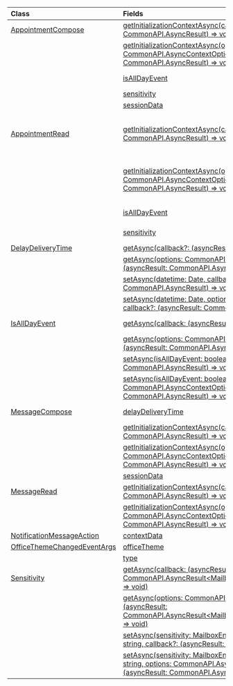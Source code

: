 | Class | Fields | Description |
|:---|:---|:---|
|[AppointmentCompose](/javascript/api/outlook/outlook.appointmentcompose)|[getInitializationContextAsync(callback?: (asyncResult: CommonAPI.AsyncResult<string>) => void)](/javascript/api/outlook/outlook.appointmentcompose#getInitializationContextAsync_callback__asyncResult_)|Gets initialization data passed when the add-in is activated by an actionable message.|
||[getInitializationContextAsync(options: CommonAPI.AsyncContextOptions, callback?: (asyncResult: CommonAPI.AsyncResult<string>) => void)](/javascript/api/outlook/outlook.appointmentcompose#getInitializationContextAsync_options__callback__asyncResult_)|Gets initialization data passed when the add-in is activated by an actionable message.|
||[isAllDayEvent](/javascript/api/outlook/outlook.appointmentcompose#isAllDayEvent)|Gets or sets the {@link Office.IsAllDayEvent} property of an appointment.|
||[sensitivity](/javascript/api/outlook/outlook.appointmentcompose#sensitivity)|Gets or sets the {@link Office.Sensitivity | sensitivity} of an appointment.|
||[sessionData](/javascript/api/outlook/outlook.appointmentcompose#sessionData)|Manages the {@link Office.SessionData | SessionData} of an item in Compose mode.|
|[AppointmentRead](/javascript/api/outlook/outlook.appointmentread)|[getInitializationContextAsync(callback?: (asyncResult: CommonAPI.AsyncResult<string>) => void)](/javascript/api/outlook/outlook.appointmentread#getInitializationContextAsync_callback__asyncResult_)|Gets initialization data passed when the add-in is {@link https://docs.microsoft.com/outlook/actionable-messages/invoke-add-in-from-actionable-message | activated by an actionable message}.|
||[getInitializationContextAsync(options: CommonAPI.AsyncContextOptions, callback?: (asyncResult: CommonAPI.AsyncResult<string>) => void)](/javascript/api/outlook/outlook.appointmentread#getInitializationContextAsync_options__callback__asyncResult_)|Gets initialization data passed when the add-in is {@link https://docs.microsoft.com/outlook/actionable-messages/invoke-add-in-from-actionable-message | activated by an actionable message}.|
||[isAllDayEvent](/javascript/api/outlook/outlook.appointmentread#isAllDayEvent)|Returns a boolean value indicating whether the event is all day.|
||[sensitivity](/javascript/api/outlook/outlook.appointmentread#sensitivity)|Provides the sensitivity value of the appointment.|
|[DelayDeliveryTime](/javascript/api/outlook/outlook.delaydeliverytime)|[getAsync(callback?: (asyncResult: CommonAPI.AsyncResult<Date>) => void)](/javascript/api/outlook/outlook.delaydeliverytime#getAsync_callback__asyncResult_)|Gets the delivery date and time of a message.|
||[getAsync(options: CommonAPI.AsyncContextOptions, callback?: (asyncResult: CommonAPI.AsyncResult<Date>) => void)](/javascript/api/outlook/outlook.delaydeliverytime#getAsync_options__callback__asyncResult_)|Gets the delivery date and time of a message.|
||[setAsync(datetime: Date, callback?: (asyncResult: CommonAPI.AsyncResult<void>) => void)](/javascript/api/outlook/outlook.delaydeliverytime#setAsync_datetime__callback__asyncResult_)|Sets the delivery date and time of a message.|
||[setAsync(datetime: Date, options: CommonAPI.AsyncContextOptions, callback?: (asyncResult: CommonAPI.AsyncResult<void>) => void)](/javascript/api/outlook/outlook.delaydeliverytime#setAsync_datetime__options__callback__asyncResult_)|Sets the delivery date and time of a message.|
|[IsAllDayEvent](/javascript/api/outlook/outlook.isalldayevent)|[getAsync(callback: (asyncResult: CommonAPI.AsyncResult<boolean>) => void)](/javascript/api/outlook/outlook.isalldayevent#getAsync_callback__asyncResult_)|Gets the boolean value indicating whether the event is all day or not.|
||[getAsync(options: CommonAPI.AsyncContextOptions, callback: (asyncResult: CommonAPI.AsyncResult<boolean>) => void)](/javascript/api/outlook/outlook.isalldayevent#getAsync_options__callback__asyncResult_)|Gets the boolean value indicating whether the event is all day or not.|
||[setAsync(isAllDayEvent: boolean, callback?: (asyncResult: CommonAPI.AsyncResult<void>) => void)](/javascript/api/outlook/outlook.isalldayevent#setAsync_isAllDayEvent__callback__asyncResult_)|Sets the all-day event status of an appointment.|
||[setAsync(isAllDayEvent: boolean, options: CommonAPI.AsyncContextOptions, callback?: (asyncResult: CommonAPI.AsyncResult<void>) => void)](/javascript/api/outlook/outlook.isalldayevent#setAsync_isAllDayEvent__options__callback__asyncResult_)|Sets the all-day event status of an appointment.|
|[MessageCompose](/javascript/api/outlook/outlook.messagecompose)|[delayDeliveryTime](/javascript/api/outlook/outlook.messagecompose#delayDeliveryTime)|Gets or sets the delayed delivery date and time of a message.|
||[getInitializationContextAsync(callback?: (asyncResult: CommonAPI.AsyncResult<string>) => void)](/javascript/api/outlook/outlook.messagecompose#getInitializationContextAsync_callback__asyncResult_)|Gets initialization data passed when the add-in is activated by an actionable message.|
||[getInitializationContextAsync(options: CommonAPI.AsyncContextOptions, callback?: (asyncResult: CommonAPI.AsyncResult<string>) => void)](/javascript/api/outlook/outlook.messagecompose#getInitializationContextAsync_options__callback__asyncResult_)|Gets initialization data passed when the add-in is activated by an actionable message.|
||[sessionData](/javascript/api/outlook/outlook.messagecompose#sessionData)|Manages the {@link Office.SessionData | SessionData} of an item in Compose mode.|
|[MessageRead](/javascript/api/outlook/outlook.messageread)|[getInitializationContextAsync(callback?: (asyncResult: CommonAPI.AsyncResult<string>) => void)](/javascript/api/outlook/outlook.messageread#getInitializationContextAsync_callback__asyncResult_)|Gets initialization data passed when the add-in is|
||[getInitializationContextAsync(options: CommonAPI.AsyncContextOptions, callback?: (asyncResult: CommonAPI.AsyncResult<string>) => void)](/javascript/api/outlook/outlook.messageread#getInitializationContextAsync_options__callback__asyncResult_)|Gets initialization data passed when the add-in is|
|[NotificationMessageAction](/javascript/api/outlook/outlook.notificationmessageaction)|[contextData](/javascript/api/outlook/outlook.notificationmessageaction#contextData)|Any JSON data the button needs to pass on.|
|[OfficeThemeChangedEventArgs](/javascript/api/outlook/outlook.officethemechangedeventargs)|[officeTheme](/javascript/api/outlook/outlook.officethemechangedeventargs#officeTheme)|Gets the updated Office theme.|
||[type](/javascript/api/outlook/outlook.officethemechangedeventargs#type)|Gets the type of the event.|
|[Sensitivity](/javascript/api/outlook/outlook.sensitivity)|[getAsync(callback: (asyncResult: CommonAPI.AsyncResult<MailboxEnums.AppointmentSensitivityType>) => void)](/javascript/api/outlook/outlook.sensitivity#getAsync_callback__asyncResult_)|Gets the value of the appointment sensitivity.|
||[getAsync(options: CommonAPI.AsyncContextOptions, callback: (asyncResult: CommonAPI.AsyncResult<MailboxEnums.AppointmentSensitivityType>) => void)](/javascript/api/outlook/outlook.sensitivity#getAsync_options__callback__asyncResult_)|Gets the value of the appointment sensitivity.|
||[setAsync(sensitivity: MailboxEnums.AppointmentSensitivityType \| string, callback?: (asyncResult: CommonAPI.AsyncResult<void>) => void)](/javascript/api/outlook/outlook.sensitivity#setAsync_sensitivity__callback__asyncResult_)|Sets the value of the appointment sensitivity.|
||[setAsync(sensitivity: MailboxEnums.AppointmentSensitivityType \| string, options: CommonAPI.AsyncContextOptions, callback?: (asyncResult: CommonAPI.AsyncResult<void>) => void)](/javascript/api/outlook/outlook.sensitivity#setAsync_sensitivity__options__callback__asyncResult_)|Sets the value of the appointment sensitivity.|
